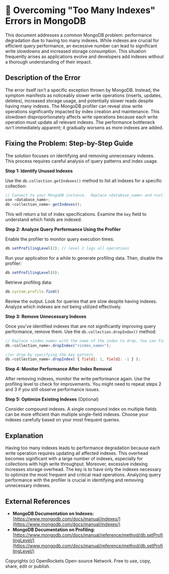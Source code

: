 # 🐞 Overcoming "Too Many Indexes" Errors in MongoDB


This document addresses a common MongoDB problem: performance degradation due to having too many indexes. While indexes are crucial for efficient query performance, an excessive number can lead to significant write slowdowns and increased storage consumption.  This situation frequently arises as applications evolve and developers add indexes without a thorough understanding of their impact.


## Description of the Error

The error itself isn't a specific exception thrown by MongoDB. Instead, the symptom manifests as noticeably slower write operations (inserts, updates, deletes), increased storage usage, and potentially slower reads despite having many indexes. The MongoDB profiler can reveal slow write operations significantly impacted by index creation and maintenance.  This slowdown disproportionately affects write operations because each write operation must update all relevant indexes.  The performance bottleneck isn't immediately apparent; it gradually worsens as more indexes are added.

## Fixing the Problem: Step-by-Step Guide

The solution focuses on identifying and removing unnecessary indexes.  This process requires careful analysis of query patterns and index usage.

**Step 1: Identify Unused Indexes**

Use the `db.collection.getIndexes()` method to list all indexes for a specific collection:

```javascript
// Connect to your MongoDB instance.  Replace <database_name> and <collection_name>
use <database_name>;
db.<collection_name>.getIndexes();
```

This will return a list of index specifications.  Examine the `key` field to understand which fields are indexed.

**Step 2: Analyze Query Performance Using the Profiler**

Enable the profiler to monitor query execution times:

```javascript
db.setProfilingLevel(2); // level 2 logs all operations
```

Run your application for a while to generate profiling data. Then, disable the profiler:

```javascript
db.setProfilingLevel(0);
```

Retrieve profiling data:

```javascript
db.system.profile.find()
```

Review the output. Look for queries that are slow despite having indexes. Analyze which indexes are *not* being utilized effectively.


**Step 3: Remove Unnecessary Indexes**

Once you've identified indexes that are not significantly improving query performance, remove them.  Use the `db.collection.dropIndex()` method:

```javascript
// Replace <index_name> with the name of the index to drop. You can find the name from getIndexes() output.
db.<collection_name>.dropIndex("<index_name>");

//or drop by specifying the key pattern
db.<collection_name>.dropIndex( { field1: 1, field2: -1 } );
```

**Step 4: Monitor Performance After Index Removal**

After removing indexes, monitor the write performance again. Use the profiling level to check for improvements.  You might need to repeat steps 2 and 3 if you still observe performance issues.


**Step 5: Optimize Existing Indexes** (Optional)

Consider compound indexes.  A single compound index on multiple fields can be more efficient than multiple single-field indexes.  Choose your indexes carefully based on your most frequent queries.


## Explanation

Having too many indexes leads to performance degradation because each write operation requires updating all affected indexes. This overhead becomes significant with a large number of indexes, especially for collections with high write throughput.  Moreover, excessive indexing increases storage overhead.  The key is to have only the indexes necessary to optimize the most frequent and critical read operations.  Analyzing query performance with the profiler is crucial in identifying and removing unnecessary indexes.


## External References

* **MongoDB Documentation on Indexes:** [https://www.mongodb.com/docs/manual/indexes/](https://www.mongodb.com/docs/manual/indexes/)
* **MongoDB Documentation on Profiling:** [https://www.mongodb.com/docs/manual/reference/method/db.setProfilingLevel/](https://www.mongodb.com/docs/manual/reference/method/db.setProfilingLevel/)

Copyrights (c) OpenRockets Open-source Network. Free to use, copy, share, edit or publish.

